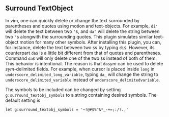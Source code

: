 Surround TextObject
-------------------

In vim, one can quickly delete or change the text surrounded by parentheses and
quotes using motion and text-objects. For example, `di'` will delete the text
between two `'`s, and `da"` will delete the string between two `"`s alongwith
the surrounding quotes. This plugin simulates similar text-object motion for
many other symbols. After installing this plugin, you can, for instance, delete
the text between two `$`s by typing `di$`. However, its counterpart `da$` is a
little bit different from that of quotes and parentheses. Command `da$` will
only delete one of the two `$`s instead of both of them. This behavior is
intentional. The reason is that `da`_sym_ can be used to delete _sym_-delimited
fields. For example, when cursor is placed inside `long` in
`underscore_delimited_long_variable`, typing `da_` will change the string to
`underscore_delimited_variable` instead of `underscore_delimitedvariable`.

The symbols to be included can be changed by setting
`g:surround_textobj_symbols` to a string containing desired symbols. The
default setting is

```vim
let g:surround_textobj_symbols = '~!@#$%^&*_-+=;:/?.,'
```
